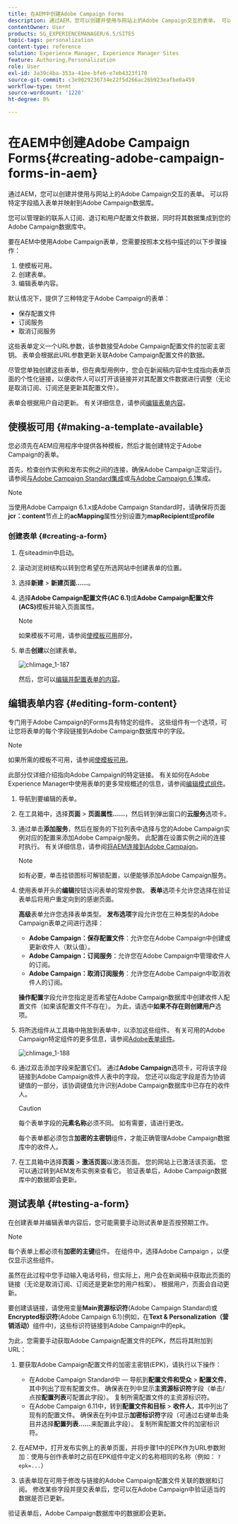```yaml
---
title: 在AEM中创建Adobe Campaign Forms
description: 通过AEM，您可以创建并使用与网站上的Adobe Campaign交互的表单。 可以将特定字段插入表单并映射到Adobe Campaign数据库。
contentOwner: User
products: SG_EXPERIENCEMANAGER/6.5/SITES
topic-tags: personalization
content-type: reference
solution: Experience Manager, Experience Manager Sites
feature: Authoring,Personalization
role: User
exl-id: 3a39c4ba-353a-41ee-bfe6-e7eb4323f170
source-git-commit: c3e9029236734e22f5d266ac26b923eafbe0a459
workflow-type: tm+mt
source-wordcount: '1220'
ht-degree: 0%

---
```


# 在AEM中创建Adobe Campaign Forms{#creating-adobe-campaign-forms-in-aem}

通过AEM，您可以创建并使用与网站上的Adobe Campaign交互的表单。 可以将特定字段插入表单并映射到Adobe Campaign数据库。

您可以管理新的联系人订阅、退订和用户配置文件数据，同时将其数据集成到您的Adobe Campaign数据库中。

要在AEM中使用Adobe Campaign表单，您需要按照本文档中描述的以下步骤操作：

1. 使模板可用。
1. 创建表单。
1. 编辑表单内容。

默认情况下，提供了三种特定于Adobe Campaign的表单：

* 保存配置文件
* 订阅服务
* 取消订阅服务

这些表单定义一个URL参数，该参数接受Adobe Campaign配置文件的加密主密钥。 表单会根据此URL参数更新关联Adobe Campaign配置文件的数据。

尽管您单独创建这些表单，但在典型用例中，您会在新闻稿内容中生成指向表单页面的个性化链接，以便收件人可以打开该链接并对其配置文件数据进行调整（无论是取消订阅、订阅还是更新其配置文件）。

表单会根据用户自动更新。 有关详细信息，请参阅[编辑表单内容](#editing-form-content)。

## 使模板可用 {#making-a-template-available}

您必须先在AEM应用程序中提供各种模板，然后才能创建特定于Adobe Campaign的表单。

首先，检查创作实例和发布实例之间的连接，确保Adobe Campaign正常运行。 请参阅[与Adobe Campaign Standard集成](/help/sites-administering/campaignstandard.md)或[与Adobe Campaign 6.1](/help/sites-administering/campaignonpremise.md)集成。

>[!NOTE]
>
>当使用Adobe Campaign 6.1.x或Adobe Campaign Standard时，请确保将页面&#x200B;**jcr：content**&#x200B;节点上的&#x200B;**acMapping**&#x200B;属性分别设置为&#x200B;**mapRecipient**&#x200B;或&#x200B;**profile**
>

### 创建表单 {#creating-a-form}

1. 在siteadmin中启动。
1. 滚动浏览树结构以转到您希望在所选网站中创建表单的位置。
1. 选择&#x200B;**新建** > **新建页面……**。
1. 选择&#x200B;**Adobe Campaign配置文件(AC 6.1)**&#x200B;或&#x200B;**Adobe Campaign配置文件(ACS)**&#x200B;模板并输入页面属性。

   >[!NOTE]
   >
   >如果模板不可用，请参阅[使模板可用](/help/sites-classic-ui-authoring/classic-personalization-ac.md#activatingatemplate)部分。

1. 单击&#x200B;**创建**&#x200B;以创建表单。

   ![chlimage_1-187](assets/chlimage_1-187.png)

   然后，您可以[编辑并配置表单的内容](#editing-form-content)。

## 编辑表单内容 {#editing-form-content}

专门用于Adobe Campaign的Forms具有特定的组件。 这些组件有一个选项，可让您将表单的每个字段链接到Adobe Campaign数据库中的字段。

>[!NOTE]
>
>如果所需的模板不可用，请参阅[使模板可用](/help/sites-classic-ui-authoring/classic-personalization-ac.md#activatingatemplate)。

此部分仅详细介绍指向Adobe Campaign的特定链接。 有关如何在Adobe Experience Manager中使用表单的更多常规概述的信息，请参阅[编辑模式组件](/help/sites-classic-ui-authoring/classic-page-author-edit-mode.md)。

1. 导航到要编辑的表单。
1. 在工具箱中，选择&#x200B;**页面** > **页面属性……**，然后转到弹出窗口的&#x200B;**云服务**&#x200B;选项卡。
1. 通过单击&#x200B;**添加服务**，然后在服务的下拉列表中选择与您的Adobe Campaign实例对应的配置来添加Adobe Campaign服务。 此配置在设置实例之间的连接时执行。 有关详细信息，请参阅[将AEM连接到Adobe Campaign](/help/sites-administering/campaignonpremise.md#connecting-aem-to-adobe-campaign)。

   >[!NOTE]
   >
   >如有必要，单击挂锁图标可解锁配置，以便能够添加Adobe Campaign服务。

1. 使用表单开头的&#x200B;**编辑**&#x200B;按钮访问表单的常规参数。 **表单**&#x200B;选项卡允许您选择在验证表单后将用户重定向到的感谢页面。

   **高级**&#x200B;表单允许您选择表单类型。 **发布选项**&#x200B;字段允许您在三种类型的Adobe Campaign表单之间进行选择：

   * **Adobe Campaign：保存配置文件**：允许您在Adobe Campaign中创建或更新收件人（默认值）。
   * **Adobe Campaign：订阅服务**：允许您在Adobe Campaign中管理收件人的订阅。
   * **Adobe Campaign：取消订阅服务**：允许您在Adobe Campaign中取消收件人的订阅。

   **操作配置**&#x200B;字段允许您指定是否希望在Adobe Campaign数据库中创建收件人配置文件（如果该配置文件不存在）。 为此，请选中&#x200B;**如果不存在则创建用户**&#x200B;选项。

1. 将所选组件从工具箱中拖放到表单中，以添加这些组件。 有关可用的Adobe Campaign特定组件的更多信息，请参阅[Adobe表单组件](/help/sites-classic-ui-authoring/classic-personalization-ac-components.md)。

   ![chlimage_1-188](assets/chlimage_1-188.png)

1. 通过双击添加字段来配置它们。 通过&#x200B;**Adobe Campaign**&#x200B;选项卡，可将该字段链接到Adobe Campaign收件人表中的字段。 您还可以指定字段是否为协调键值的一部分，该协调键值允许识别Adobe Campaign数据库中已存在的收件人。

   >[!CAUTION]
   >
   >每个表单字段的&#x200B;**元素名称**&#x200B;必须不同。 如有需要，请进行更改。
   >
   >每个表单都必须包含&#x200B;**加密的主密钥**&#x200B;组件，才能正确管理Adobe Campaign数据库中的收件人。

1. 在工具箱中选择&#x200B;**页面** > **激活页面**&#x200B;以激活页面。 您的网站上已激活该页面。 您可以通过转到AEM发布实例来查看它。 验证表单后，Adobe Campaign数据库中的数据即会更新。

## 测试表单 {#testing-a-form}

在创建表单并编辑表单内容后，您可能需要手动测试表单是否按预期工作。

>[!NOTE]
>
>每个表单上都必须有&#x200B;**加密的主键**&#x200B;组件。 在组件中，选择Adobe Campaign ，以便仅显示这些组件。
>
>虽然在此过程中您手动输入电话号码，但实际上，用户会在新闻稿中获取此页面的链接（无论是取消订阅、订阅还是更新您的用户档案）。 根据用户，页面会自动更新。
>
>要创建该链接，请使用变量&#x200B;**Main资源标识符**(Adobe Campaign Standard)或&#x200B;**Encrypted标识符**(Adobe Campaign 6.1)(例如，在&#x200B;**Text &amp; Personalization（营销活动）**&#x200B;组件中)，这些标识符链接到Adobe Campaign中的epk。

为此，您需要手动获取Adobe Campaign配置文件的EPK，然后将其附加到URL：

1. 要获取Adobe Campaign配置文件的加密主密钥(EPK)，请执行以下操作：

   * 在Adobe Campaign Standard中 — 导航到&#x200B;**配置文件和受众** > **配置文件**，其中列出了现有配置文件。 确保表在列中显示&#x200B;**主资源标识符**&#x200B;字段（单击/点按&#x200B;**配置列表**&#x200B;可配置此字段）。 复制所需配置文件的主资源标识符。
   * 在Adobe Campaign 6.11中，转到&#x200B;**配置文件和目标** > **收件人**，其中列出了现有的配置文件。 确保表在列中显示&#x200B;**加密标识符**&#x200B;字段（可通过右键单击条目并选择&#x200B;**配置列表……**&#x200B;来配置此字段）。 复制所需配置文件的加密标识符。

1. 在AEM中，打开发布实例上的表单页面，并将步骤1中的EPK作为URL参数附加：使用与创作表单时之前在EPK组件中定义的名称相同的名称（例如： `?epk=...`）
1. 该表单现在可用于修改与链接的Adobe Campaign配置文件关联的数据和订阅。 修改某些字段并提交表单后，您可以在Adobe Campaign中验证适当的数据是否已更新。

验证表单后，Adobe Campaign数据库中的数据即会更新。
